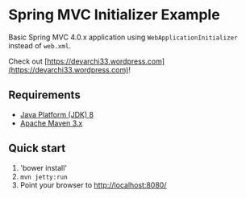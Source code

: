 Spring MVC Initializer Example
==============================

Basic Spring MVC 4.0.x application using `WebApplicationInitializer` instead of `web.xml`.

Check out [https://devarchi33.wordpress.com](https://devarchi33.wordpress.com)!

Requirements
------------
* [Java Platform (JDK) 8](http://www.oracle.com/technetwork/java/javase/downloads/index.html)
* [Apache Maven 3.x](http://maven.apache.org/)

Quick start
-----------
1. 'bower install'
2. `mvn jetty:run`
3. Point your browser to [http://localhost:8080/](http://localhost:8080/)
